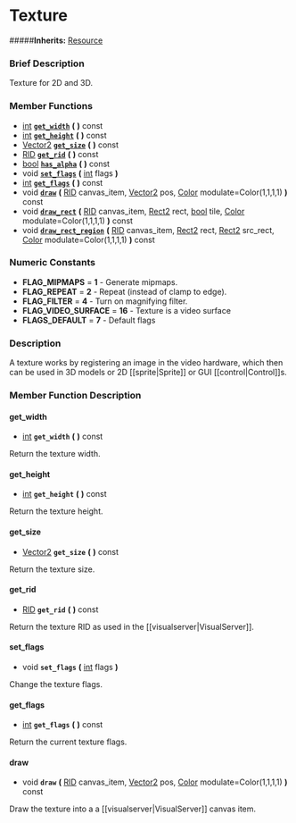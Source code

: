 #  Texture  
#####**Inherits:** [Resource](class_resource)

###  Brief Description  
Texture for 2D and 3D.

###  Member Functions 
  * [int](class_int)  **[`get_width`](#get_width)**  **(** **)** const
  * [int](class_int)  **[`get_height`](#get_height)**  **(** **)** const
  * [Vector2](class_vector2)  **[`get_size`](#get_size)**  **(** **)** const
  * [RID](class_rid)  **[`get_rid`](#get_rid)**  **(** **)** const
  * [bool](class_bool)  **[`has_alpha`](#has_alpha)**  **(** **)** const
  * void  **[`set_flags`](#set_flags)**  **(** [int](class_int) flags  **)**
  * [int](class_int)  **[`get_flags`](#get_flags)**  **(** **)** const
  * void  **[`draw`](#draw)**  **(** [RID](class_rid) canvas_item, [Vector2](class_vector2) pos, [Color](class_color) modulate=Color(1,1,1,1)  **)** const
  * void  **[`draw_rect`](#draw_rect)**  **(** [RID](class_rid) canvas_item, [Rect2](class_rect2) rect, [bool](class_bool) tile, [Color](class_color) modulate=Color(1,1,1,1)  **)** const
  * void  **[`draw_rect_region`](#draw_rect_region)**  **(** [RID](class_rid) canvas_item, [Rect2](class_rect2) rect, [Rect2](class_rect2) src_rect, [Color](class_color) modulate=Color(1,1,1,1)  **)** const

###  Numeric Constants  
  * **FLAG_MIPMAPS** = **1** - Generate mipmaps.
  * **FLAG_REPEAT** = **2** - Repeat (instead of clamp to edge).
  * **FLAG_FILTER** = **4** - Turn on magnifying filter.
  * **FLAG_VIDEO_SURFACE** = **16** - Texture is a video surface
  * **FLAGS_DEFAULT** = **7** - Default flags

###  Description  
A texture works by registering an image in the video hardware, which then can be used in 3D models or 2D [[sprite|Sprite]] or GUI [[control|Control]]s.

###  Member Function Description  

#### <a name="get_width">get_width</a>
  * [int](class_int)  **`get_width`**  **(** **)** const

Return the texture width.

#### <a name="get_height">get_height</a>
  * [int](class_int)  **`get_height`**  **(** **)** const

Return the texture height.

#### <a name="get_size">get_size</a>
  * [Vector2](class_vector2)  **`get_size`**  **(** **)** const

Return the texture size.

#### <a name="get_rid">get_rid</a>
  * [RID](class_rid)  **`get_rid`**  **(** **)** const

Return the texture RID as used in the [[visualserver|VisualServer]].

#### <a name="set_flags">set_flags</a>
  * void  **`set_flags`**  **(** [int](class_int) flags  **)**

Change the texture flags.

#### <a name="get_flags">get_flags</a>
  * [int](class_int)  **`get_flags`**  **(** **)** const

Return the current texture flags.

#### <a name="draw">draw</a>
  * void  **`draw`**  **(** [RID](class_rid) canvas_item, [Vector2](class_vector2) pos, [Color](class_color) modulate=Color(1,1,1,1)  **)** const

Draw the texture into a a [[visualserver|VisualServer]] canvas item.
